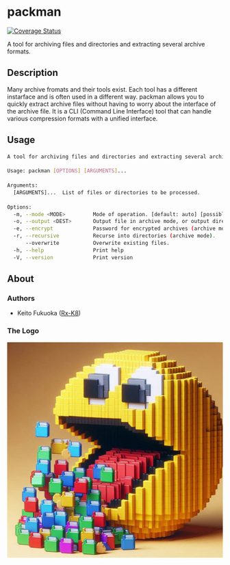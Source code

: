 # packman

[![Coverage Status](https://coveralls.io/repos/github/Rx-K8/packman/badge.svg?branch=develop)](https://coveralls.io/github/Rx-K8/packman?branch=develop)

A tool for archiving files and directories and extracting several archive formats.

## Description
Many archive fromats and their tools exist.
Each tool has a different instarface and is often used in a different way.
packman allows you to quickly extract archive files without having to worry about the interface of the archive file.
It is a CLI (Command Line Interface) tool that can handle various compression formats with a unified interface.

## Usage

```sh
A tool for archiving files and directories and extracting several archive formats.

Usage: packman [OPTIONS] [ARGUMENTS]...

Arguments:
  [ARGUMENTS]...  List of files or directories to be processed.

Options:
  -m, --mode <MODE>         Mode of operation. [default: auto] [possible values: auto, archive, extract, list]
  -o, --output <DEST>       Output file in archive mode, or output directory in extraction mode
  -e, --encrypt             Password for encrypted archives (archive mode).
  -r, --recursive           Recurse into directories (archive mode).
      --overwrite           Overwrite existing files.
  -h, --help                Print help
  -V, --version             Print version
```

## About

### Authors
* Keito Fukuoka ([Rx-K8](https://github.com/Rx-K8))

### The Logo
![logo](site/assets/logo.jpeg)

